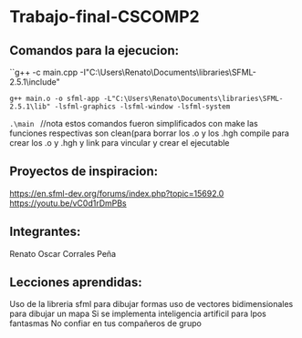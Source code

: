 # Trabajo-final-CSCOMP2
## Comandos para la ejecucion:

   ``g++ -c main.cpp -I"C:\Users\Renato\Documents\libraries\SFML-2.5.1\include"
   
   
   ``g++ main.o -o sfml-app -L"C:\Users\Renato\Documents\libraries\SFML-2.5.1\lib" -lsfml-graphics -lsfml-window -lsfml-system  ``
   
   
   ``.\main ``
//nota estos comandos fueron simplificados con make las funciones respectivas son clean(para borrar los .o y los .hgh compile para crear los .o y .hgh y link para vincular y crear el ejecutable
## Proyectos de inspiracion:
https://en.sfml-dev.org/forums/index.php?topic=15692.0
https://youtu.be/vC0d1rDmPBs

## Integrantes:
Renato Oscar Corrales Peña
## Lecciones aprendidas:
Uso de la libreria sfml para dibujar formas
uso de vectores bidimensionales para dibujar un mapa
Si se implementa inteligencia artificil para lpos fantasmas
No confiar en tus compañeros de grupo
